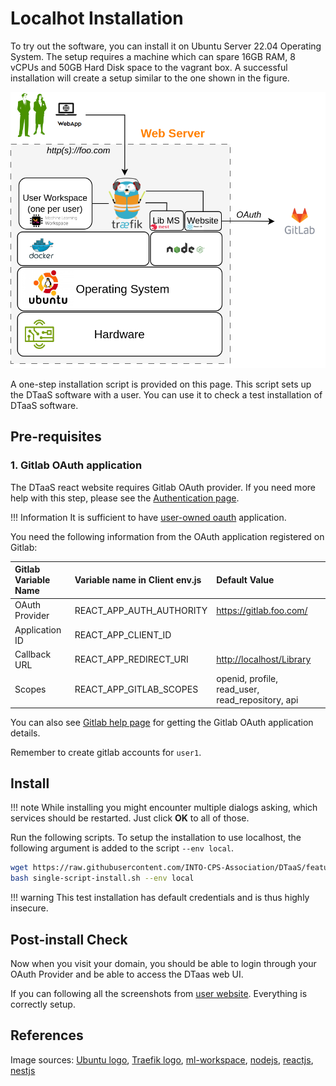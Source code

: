 # Localhot Installation

To try out the software, you can install it on Ubuntu Server 22.04
Operating System. The setup requires a
machine which can spare 16GB RAM, 8 vCPUs and 50GB Hard Disk
space to the vagrant box.
A successful installation will create a setup
similar to the one shown in the figure.

![Single host install](./single-host.png)

A one-step installation script is provided on this page. This script sets up
the DTaaS software with a user.
You can use it to check a test installation of DTaaS software.

## Pre-requisites

### 1. Gitlab OAuth application

The DTaaS react website requires Gitlab OAuth provider.
If you need more help with this step, please see
the [Authentication page](client/auth.md).

!!! Information
    It is sufficient to have 
    [user-owned oauth](https://docs.gitlab.com/ee/integration/oauth_provider.html#create-a-user-owned-application) 
    application.

You need the following information from the OAuth application registered on Gitlab:

| Gitlab Variable Name | Variable name in Client env.js | Default Value                                    |
| :------------------- | :----------------------------- | :----------------------------------------------- |
| OAuth Provider       | REACT_APP_AUTH_AUTHORITY       | <https://gitlab.foo.com/>                        |
| Application ID       | REACT_APP_CLIENT_ID            |
| Callback URL         | REACT_APP_REDIRECT_URI         | <http://localhost/Library>                        |
| Scopes               | REACT_APP_GITLAB_SCOPES        | openid, profile, read_user, read_repository, api |

You can also see
[Gitlab help page](https://docs.gitlab.com/ee/integration/oauth_provider.html)
for getting the Gitlab OAuth application details.

Remember to create gitlab accounts for `user1`.

## Install

<!-- prettier-ignore -->
!!! note
    While installing you might encounter multiple dialogs asking,
    which services should be restarted. Just click **OK** to all of those.

Run the following scripts. To setup the installation to use localhost,
the following argument is added to the script `--env local`.

```bash
wget https://raw.githubusercontent.com/INTO-CPS-Association/DTaaS/feature/distributed-demo/deploy/single-script-install.sh
bash single-script-install.sh --env local
```

<!-- prettier-ignore -->
!!! warning
    This test installation has default credentials and is thus highly insecure.

## Post-install Check

Now when you visit your domain, you should be able to login through your
OAuth Provider and be able to access the DTaas web UI.

If you can following all the screenshots from
[user website](../user/website/index.md).
Everything is correctly setup.

## References

Image sources: [Ubuntu logo](https://logodix.com/linux-ubuntu),
[Traefik logo](https://www.laub-home.de/wiki/Traefik_SSL_Reverse_Proxy_f%C3%BCr_Docker_Container),
[ml-workspace](https://github.com/ml-tooling/ml-workspace),
[nodejs](https://www.metachris.com/2017/01/how-to-install-nodejs-7-on-ubuntu-and-centos/),
[reactjs](https://krify.co/about-reactjs/),
[nestjs](https://camunda.com/blog/2019/10/nestjs-tx-email/)
